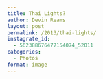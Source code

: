 ```yaml
---
title: Thai Lights?
author: Devin Reams
layout: post
permalink: /2013/thai-lights/
instagrate_id:
  - 562388676477154074_52011
categories:
  - Photos
format: image
---
```

<!-- This post is created by Instagrate to WordPress, a WordPress Plugin by polevaultweb.com - http://www.polevaultweb.com/plugins/instagrate-to-wordpress/ -->